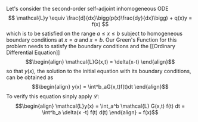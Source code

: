 Let's consider the second-order self-adjoint inhomogeneous ODE
$$
\mathcal{L}y \equiv \frac{d}{dx}\bigg(p(x)\frac{dy}{dx}\bigg) + q(x)y = f(x)
$$
which is to be satisfied on the range $a \leq x \leq b$ subject to homogeneous boundary conditions at $x=a$ and $x=b$. Our Green's Function for this problem needs to satisfy the boundary conditions and the [[Ordinary Differential Equation]] 
$$\begin{align} \mathcal{L}G(x,t) = \delta(x-t) \end{align}$$
so that $y(x)$, the solution to the initial equation  with its boundary conditions, can be obtained as 
$$\begin{align} y(x) = \int^b_aG(x,t)f(t)dt \end{align}$$
To verify this equation sinply apply $\mathcal{L}$:
$$\begin{align} \mathcal{L}y(x) = \int_a^b \mathcal{L} G(x,t) f(t) dt = \int^b_a \delta(x -t) f(t) d(t) \end{align} = f(x)$$